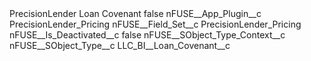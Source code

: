 <?xml version="1.0" encoding="UTF-8"?>
<CustomMetadata xmlns="http://soap.sforce.com/2006/04/metadata" xmlns:xsi="http://www.w3.org/2001/XMLSchema-instance" xmlns:xsd="http://www.w3.org/2001/XMLSchema">
    <label>PrecisionLender Loan Covenant</label>
    <protected>false</protected>
    <values>
        <field>nFUSE__App_Plugin__c</field>
        <value xsi:type="xsd:string">PrecisionLender_Pricing</value>
    </values>
    <values>
        <field>nFUSE__Field_Set__c</field>
        <value xsi:type="xsd:string">PrecisionLender_Pricing</value>
    </values>
    <values>
        <field>nFUSE__Is_Deactivated__c</field>
        <value xsi:type="xsd:boolean">false</value>
    </values>
    <values>
        <field>nFUSE__SObject_Type_Context__c</field>
        <value xsi:nil="true"/>
    </values>
    <values>
        <field>nFUSE__SObject_Type__c</field>
        <value xsi:type="xsd:string">LLC_BI__Loan_Covenant__c</value>
    </values>
</CustomMetadata>
